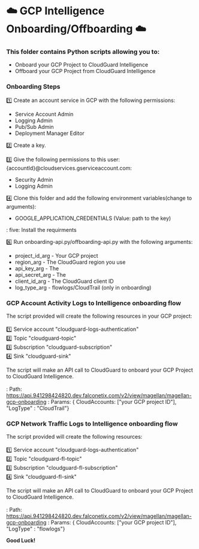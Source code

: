 # :cloud: GCP Intelligence Onboarding/Offboarding :cloud:

### This folder contains Python scripts allowing you to:
- Onboard your GCP Project to CloudGuard Intelligence
- Offboard your GCP Project from CloudGuard Intelligence

### Onboarding Steps

:one: Create an account service in GCP with the following permissions: <br>
- Service Account Admin <br>
- Logging Admin <br>
- Pub/Sub Admin <br>
- Deployment Manager Editor <br>

:two: Create a key. <br>

:three: Give the following permissions to this user: {accountId}@cloudservices.gserviceaccount.com:
- Security Admin <br>
- Logging Admin <br>

:four: Clone this folder and add the following environment variables(change to arguments):
- GOOGLE_APPLICATION_CREDENTIALS (Value: path to the key) <br>

: five: Install the requirments

:six: Run onboarding-api.py/offboarding-api.py with the following arguments:
- project_id_arg - Your GCP project <br>
- region_arg - The CloudGuard region you use
- api_key_arg - The
- api_secret_arg - The
- client_id_arg - The CloudGuard client ID
- log_type_arg - flowlogs/CloudTrail (only in onboarding) <br>

### GCP Account Activity Logs to Intelligence onboarding flow
The script provided will create the following resources in your GCP project:<br><br>
:one: Service account "cloudguard-logs-authentication"<br>
:two: Topic "cloudguard-topic"<br>
:three: Subscription "cloudguard-subscription"<br>
:four: Sink "cloudguard-sink"<br>

The script will make an API call to CloudGuard to onboard your GCP Project to CloudGuard Intelligence.<br><br>
: Path: https://api.941298424820.dev.falconetix.com/v2/view/magellan/magellan-gcp-onboarding
: Params: { CloudAccounts: ["your GCP project ID"], "LogType" : "CloudTrail"}

### GCP Network Traffic Logs to Intelligence onboarding flow
The script provided will create the following resources:<br><br>
:one: Service account "cloudguard-logs-authentication"<br>
:two: Topic "cloudguard-fl-topic"<br>
:three: Subscription "cloudguard-fl-subscription"<br>
:four: Sink "cloudguard-fl-sink"<br>

The script will make an API call to CloudGuard to onboard your GCP Project to CloudGuard Intelligence.<br><br>
: Path: https://api.941298424820.dev.falconetix.com/v2/view/magellan/magellan-gcp-onboarding
: Params: { CloudAccounts: ["your GCP project ID"], "LogType" : "flowlogs"}

**Good Luck!**

